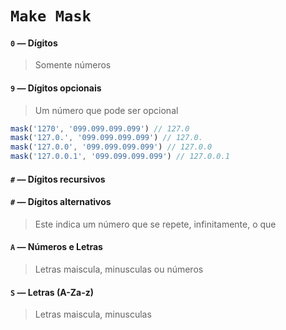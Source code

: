 # `Make Mask`

#### `0` — Dígitos
> Somente números

#### `9` — Dígitos opcionais
> Um número que pode ser opcional

```js
mask('1270', '099.099.099.099') // 127.0
mask('127.0.', '099.099.099.099') // 127.0.
mask('127.0.0', '099.099.099.099') // 127.0.0
mask('127.0.0.1', '099.099.099.099') // 127.0.0.1
```

#### `#` — Dígitos recursivos
#### `#` — Dígitos alternativos
> Este indica um número que se repete, infinitamente, o que

#### `A` — Números e Letras
> Letras maiscula, minusculas ou números

#### `S` — Letras (A-Za-z)
> Letras maiscula, minusculas
